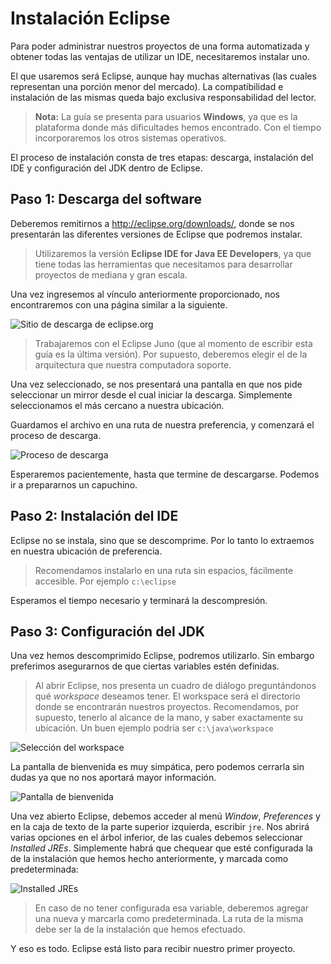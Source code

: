 # Instalación Eclipse

Para poder administrar nuestros proyectos de una forma automatizada y obtener todas las ventajas de utilizar un IDE, necesitaremos instalar uno.

El que usaremos será Eclipse, aunque hay muchas alternativas (las cuales representan una porción menor del mercado). La compatibilidad e instalación de las mismas queda bajo exclusiva responsabilidad del lector.

> **Nota:** La guía se presenta para usuarios **Windows**, ya que es la plataforma donde más dificultades hemos encontrado. Con el tiempo incorporaremos los otros sistemas operativos.

El proceso de instalación consta de tres etapas: descarga, instalación del IDE y configuración del JDK dentro de Eclipse.

## Paso 1: Descarga del software
Deberemos remitirnos a <http://eclipse.org/downloads/>, donde se nos presentarán las diferentes versiones de Eclipse que podremos instalar.

> Utilizaremos la versión **Eclipse IDE for Java EE Developers**, ya que tiene todas las herramientas que necesitamos para desarrollar proyectos de mediana y gran escala.

Una vez ingresemos al vínculo anteriormente proporcionado, nos encontraremos con una página similar a la siguiente.

![Sitio de descarga de eclipse.org](/instalacion_eclipse_img/step_01.png)

> Trabajaremos con el Eclipse Juno (que al momento de escribir esta guía es la última versión). Por supuesto, deberemos elegir el de la arquitectura que nuestra computadora soporte.

Una vez seleccionado, se nos presentará una pantalla en que nos pide seleccionar un mirror desde el cual iniciar la descarga. Simplemente seleccionamos el más cercano a nuestra ubicación.

Guardamos el archivo en una ruta de nuestra preferencia, y comenzará el proceso de descarga.

![Proceso de descarga](/instalacion_eclipse_img/step_02.png)

Esperaremos pacientemente, hasta que termine de descargarse. Podemos ir a prepararnos un capuchino.

## Paso 2: Instalación del IDE
Eclipse no se instala, sino que se descomprime. Por lo tanto lo extraemos en nuestra ubicación de preferencia.

> Recomendamos instalarlo en una ruta sin espacios, fácilmente accesible. Por ejemplo `c:\eclipse`

Esperamos el tiempo necesario y terminará la descompresión.

## Paso 3: Configuración del JDK
Una vez hemos descomprimido Eclipse, podremos utilizarlo. Sin embargo preferimos asegurarnos de que ciertas variables estén definidas.

> Al abrir Eclipse, nos presenta un cuadro de diálogo preguntándonos qué *workspace* deseamos tener. El workspace será el directorio donde se encontrarán nuestros proyectos. Recomendamos, por supuesto, tenerlo al alcance de la mano, y saber exactamente su ubicación. Un buen ejemplo podría ser `c:\java\workspace`

![Selección del workspace](/instalacion_eclipse_img/step_03.png)

La pantalla de bienvenida es muy simpática, pero podemos cerrarla sin dudas ya que no nos aportará mayor información.

![Pantalla de bienvenida](/instalacion_eclipse_img/step_04.png)

Una vez abierto Eclipse, debemos acceder al menú *Window*, *Preferences* y en la caja de texto de la parte superior izquierda, escribir `jre`. Nos abrirá varias opciones en el árbol inferior, de las cuales debemos seleccionar *Installed JREs*. Simplemente habrá que chequear que esté configurada la de la instalación que hemos hecho anteriormente, y marcada como predeterminada:

![Installed JREs](/instalacion_eclipse_img/step_05.png)

> En caso de no tener configurada esa variable, deberemos agregar una nueva y marcarla como predeterminada. La ruta de la misma debe ser la de la instalación que hemos efectuado.

Y eso es todo. Eclipse está listo para recibir nuestro primer proyecto.
